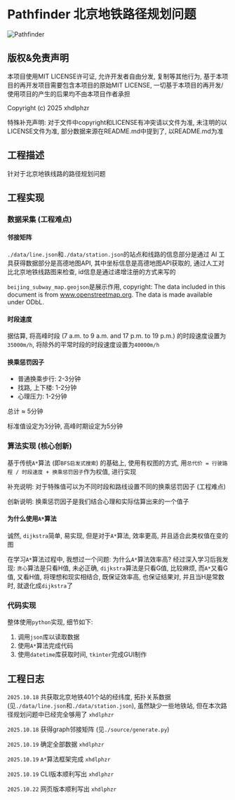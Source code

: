 # Pathfinder 北京地铁路径规划问题

![Pathfinder](Pathfinder.png)

## 版权&免责声明

本项目使用MIT LICENSE许可证, 允许开发者自由分发, 复制等其他行为, 基于本项目的再开发项目需要包含本项目的原始MIT LICENSE, 一切基于本项目的再开发/使用项目的产生的后果均不由本项目作者承担

Copyright (c) 2025 xhdlphzr

特殊补充声明: 对于文件中copyright和LICENSE有冲突请以文件为准, 未注明的以LICENSE文件为准, 部分数据来源在README.md中提到了, 以README.md为准

## 工程描述

针对于北京地铁线路的路径规划问题

## 工程实现

### 数据采集 (工程难点)

#### 邻接矩阵

`./data/line.json`和`./data/station.json`的站点和线路的信息部分是通过 AI 工具获得数据部分是高德地图API, 其中坐标信息是高德地图API获取的, 通过人工对比北京地铁线路图来检查, id信息是通过递增注册的方式来写的

`beijing_subway_map.geojson`是展示作用, copyright: The data included in this document is from www.openstreetmap.org. The data is made available under ODbL.

#### 时段速度

据估算, 将高峰时段 (7 a.m. to 9 a.m. and 17 p.m. to 19 p.m.) 的时段速度设置为`35000m/h`, 将除外的平常时段的时段速度设置为`40000m/h`

#### 换乘惩罚因子

- 普通换乘步行: 2-3分钟
- 找路, 上下楼: 1-2分钟
- 心理压力: 1-2分钟

总计 ≈ 5分钟

标准值设定为3分钟, 高峰时期设定为5分钟

### 算法实现 (核心创新)

基于传统`A*`算法 (即`BFS启发式搜索`) 的基础上, 使用有权图的方式, 用`总代价 = 行驶路程 / 时段速度 + 换乘惩罚因子`作为权值, 进行实现

补充说明: 对于特殊值可以为不同时段和路线设置不同的换乘惩罚因子 (工程难点)

创新说明: 换乘惩罚因子是我们结合心理和实际估算出来的一个值子

#### 为什么使用`A*`算法

诚然, `dijkstra`简单, 易实现, 但是对于`A*`算法, 效率更高, 并且适合此类权值在变的图

在学习`A*`算法过程中, 我想过一个问题: 为什么`A*`算法效率高? 经过深入学习后我发现: `贪心`算法是只看H值, 未必正确, `dijkstra`算法是只看G值, 比较麻烦, 而`A*`又看G值, 又看H值, 将理想和现实相结合, 既保证效率高, 也保证结果对, 并且当H是常数时, 就退化成`dijkstra`了

### 代码实现

整体使用`python`实现, 细节如下:

1. 调用`json`库以读取数据
2. 使用`A*`算法完成代码
3. 使用`datetime`库获取时间, `tkinter`完成GUI制作

## 工程日志

`2025.10.18` 共获取北京地铁401个站的经纬度, 拓扑关系数据 (见`./data/line.json`和`./data/station.json`), 虽然缺少一些地铁站, 但在本次路径规划问题中已经完全够用了 `xhdlphzr`

`2025.10.18` 获得graph邻接矩阵 (见`./source/generate.py`)

`2025.10.19` 确定全部数据 `xhdlphzr`

`2025.10.19` `A*`算法框架完成 `xhdlphzr`

`2025.10.19` CLI版本顺利写出 `xhdlphzr`

`2025.10.22` 网页版本顺利写出 `xhdlphzr`